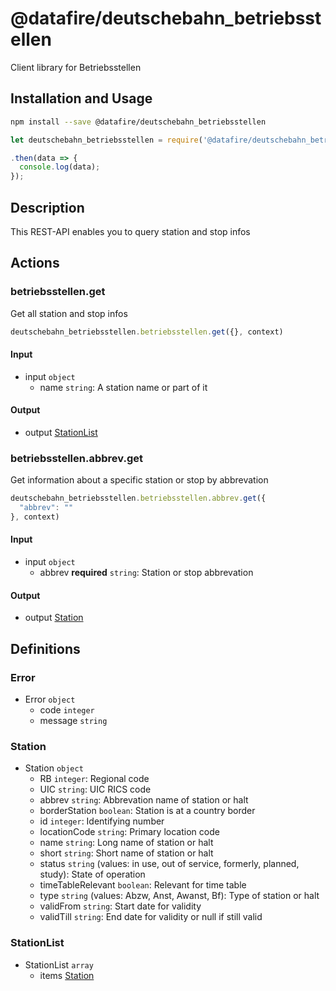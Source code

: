 # @datafire/deutschebahn_betriebsstellen

Client library for Betriebsstellen

## Installation and Usage
```bash
npm install --save @datafire/deutschebahn_betriebsstellen
```
```js
let deutschebahn_betriebsstellen = require('@datafire/deutschebahn_betriebsstellen').create();

.then(data => {
  console.log(data);
});
```

## Description

This REST-API enables you to query station and stop infos

## Actions

### betriebsstellen.get
Get all station and stop infos


```js
deutschebahn_betriebsstellen.betriebsstellen.get({}, context)
```

#### Input
* input `object`
  * name `string`: A station name or part of it

#### Output
* output [StationList](#stationlist)

### betriebsstellen.abbrev.get
Get information about a specific station or stop by abbrevation


```js
deutschebahn_betriebsstellen.betriebsstellen.abbrev.get({
  "abbrev": ""
}, context)
```

#### Input
* input `object`
  * abbrev **required** `string`: Station or stop abbrevation

#### Output
* output [Station](#station)



## Definitions

### Error
* Error `object`
  * code `integer`
  * message `string`

### Station
* Station `object`
  * RB `integer`: Regional code
  * UIC `string`: UIC RICS code
  * abbrev `string`: Abbrevation name of station or halt
  * borderStation `boolean`: Station is at a country border
  * id `integer`: Identifying number
  * locationCode `string`: Primary location code
  * name `string`: Long name of station or halt
  * short `string`: Short name of station or halt
  * status `string` (values: in use, out of service, formerly, planned, study): State of operation
  * timeTableRelevant `boolean`: Relevant for time table
  * type `string` (values: Abzw, Anst, Awanst, Bf): Type of station or halt
  * validFrom `string`: Start date for validity
  * validTill `string`: End date for validity or null if still valid

### StationList
* StationList `array`
  * items [Station](#station)


